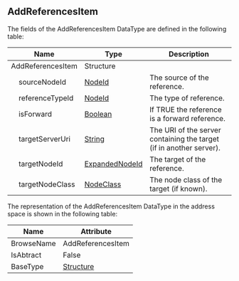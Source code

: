 <!-- datatype -->
## AddReferencesItem
<!-- end of description -->
The fields of the AddReferencesItem DataType are defined in the following table:  

|Name|Type|Description|
|---|---|---|
|AddReferencesItem|Structure||
|&nbsp;&nbsp;&nbsp;&nbsp;sourceNodeId|[NodeId](../../../Part3/DataTypes/NodeId/readme.md)|The source of the reference.|
|&nbsp;&nbsp;&nbsp;&nbsp;referenceTypeId|[NodeId](../../../Part3/DataTypes/NodeId/readme.md)|The type of reference.|
|&nbsp;&nbsp;&nbsp;&nbsp;isForward|[Boolean](../../../Part3/DataTypes/Boolean/readme.md)|If TRUE the reference is a forward reference.|
|&nbsp;&nbsp;&nbsp;&nbsp;targetServerUri|[String](../../../Part3/DataTypes/String/readme.md)|The URI of the server containing the target (if in another server).|
|&nbsp;&nbsp;&nbsp;&nbsp;targetNodeId|[ExpandedNodeId](../../../Part4/DataTypes/ExpandedNodeId/readme.md)|The target of the reference.|
|&nbsp;&nbsp;&nbsp;&nbsp;targetNodeClass|[NodeClass](../../../Part3/DataTypes/NodeClass/readme.md)|The node class of the target (if known).|

The representation of the AddReferencesItem DataType in the address space is shown in the following table:  

|Name|Attribute|
|---|---|
|BrowseName|AddReferencesItem|
|IsAbtract|False|
|BaseType|[Structure](../../../Part3/DataTypes/Structure/readme.md)|

